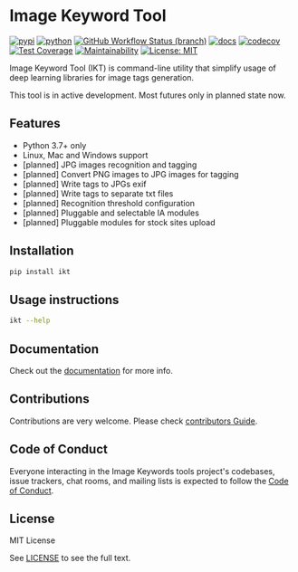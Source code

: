 # Image Keyword Tool

[![pypi](https://img.shields.io/pypi/v/ikt.svg)](https://pypi.python.org/pypi/ikt)
[![python](https://img.shields.io/pypi/pyversions/ikt.svg)](https://pypi.python.org/pypi/ikt)
[![GitHub Workflow Status (branch)](https://img.shields.io/github/workflow/status/insspb/ikt/Run%20checks/master)](https://github.com/insspb/ikt)
[![docs](https://readthedocs.org/projects/ikt/badge/?version=latest)](https://ikt.readthedocs.io/en/latest/?badge=latest)
[![codecov](https://codecov.io/gh/insspb/ikt/branch/master/graph/badge.svg)](https://codecov.io/gh/insspb/ikt)
[![Test Coverage](https://api.codeclimate.com/v1/badges/792c94611eaba16a8dc5/test_coverage)](https://codeclimate.com/github/insspb/ikt/test_coverage)
[![Maintainability](https://api.codeclimate.com/v1/badges/792c94611eaba16a8dc5/maintainability)](https://codeclimate.com/github/insspb/ikt/maintainability)
[![License: MIT](https://img.shields.io/badge/License-MIT-yellow.svg)](https://opensource.org/licenses/MIT)

Image Keyword Tool (IKT) is command-line utility that simplify usage of deep
learning libraries for image tags generation.

This tool is in active development. Most futures only in planned state now.

## Features

* Python 3.7+ only
* Linux, Mac and Windows support
* [planned] JPG images recognition and tagging
* [planned] Convert PNG images to JPG images for tagging
* [planned] Write tags to JPGs exif
* [planned] Write tags to separate txt files
* [planned] Recognition threshold configuration
* [planned] Pluggable and selectable IA modules
* [planned] Pluggable modules for stock sites upload

## Installation

```bash
pip install ikt
```

## Usage instructions

```bash
ikt --help
```

## Documentation

Check out the [documentation](https://ikt.readthedocs.io/en/latest/) for more
info.

## Contributions

Contributions are very welcome. Please check
[contributors Guide](CONTRIBUTING.md).

## Code of Conduct

Everyone interacting in the Image Keywords tools project's codebases, issue
trackers, chat rooms, and mailing lists is expected to follow the
[Code of Conduct](CODE_OF_CONDUCT.md).

## License

MIT License

See [LICENSE](https://github.com/insspb/ikt/blob/master/LICENSE) to see the full
text.
